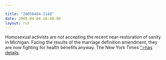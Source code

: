 ```yaml
---

title: "20050404-1140"
date: 2005-04-04 16:40:00
layout: rut
---
```


<p> Homosexual activists are not accepting the recent
near-restoration of sanity in Michigan.  Facing the
results of the marriage definition amendment, they
are now fighting for health benefits anyway.  The New York Times <a href="http://www.nytimes.com/2005/04/04/national/04gays.html?ei=<?php echo htmlentities("5088&en=6a4e2bba5445d998&ex=1270267200&partner=rssnyt&pagewanted=print&position=");?>">has
details</a>.</p>

